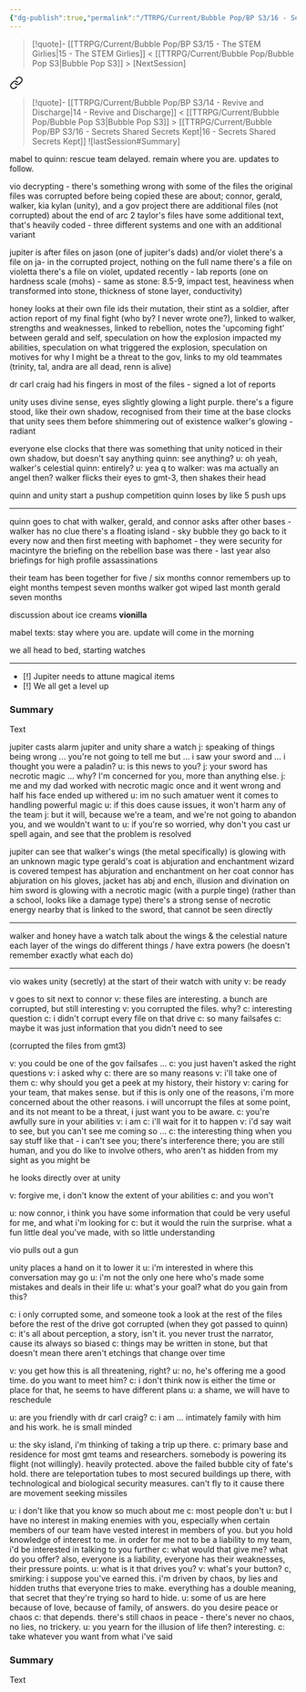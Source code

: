 ```yaml
---
{"dg-publish":true,"permalink":"/TTRPG/Current/Bubble Pop/BP S3/16 - Secrets Shared Secrets Kept/"}
---
```


> [!quote]- [[TTRPG/Current/Bubble Pop/BP S3/15 - The STEM Girlies\|15 - The STEM Girlies]] < [[TTRPG/Current/Bubble Pop/Bubble Pop S3\|Bubble Pop S3]] > [NextSession]
> 
<div class="transclusion internal-embed is-loaded"><a class="markdown-embed-link" href="/ttrpg/current/bubble-pop/bp-s3/15-the-stem-girlies/" aria-label="Open link"><svg xmlns="http://www.w3.org/2000/svg" width="24" height="24" viewBox="0 0 24 24" fill="none" stroke="currentColor" stroke-width="2" stroke-linecap="round" stroke-linejoin="round" class="svg-icon lucide-link"><path d="M10 13a5 5 0 0 0 7.54.54l3-3a5 5 0 0 0-7.07-7.07l-1.72 1.71"></path><path d="M14 11a5 5 0 0 0-7.54-.54l-3 3a5 5 0 0 0 7.07 7.07l1.71-1.71"></path></svg></a><div class="markdown-embed">




> [!quote]- [[TTRPG/Current/Bubble Pop/BP S3/14 - Revive and Discharge\|14 - Revive and Discharge]] < [[TTRPG/Current/Bubble Pop/Bubble Pop S3\|Bubble Pop S3]] > [[TTRPG/Current/Bubble Pop/BP S3/16 - Secrets Shared Secrets Kept\|16 - Secrets Shared Secrets Kept]]
> ![lastSession#Summary]


mabel to quinn: rescue team delayed. remain where you are. updates to follow.

vio decrypting - there's something wrong with some of the files 
the original files was corrupted before being copied
these are about; connor, gerald, walker, kia kylan (unity), and a gov project
there are additional files (not corrupted) about the end of arc 2
taylor's files have some additional text, that's heavily coded - three different systems and one with an additional variant

jupiter is after files on jason (one of jupiter's dads) and/or violet
there's a file on ja- in the corrupted project, nothing on the full name
there's a file on violetta 
there's a file on violet, updated recently - lab reports (one on hardness scale (mohs) - same as stone: 8.5-9, impact test, heaviness when transformed into stone, thickness of stone layer, conductivity)

honey looks at their own file
ids their mutation, their stint as a soldier, after action report of my final fight (who by? I never wrote one?), linked to walker, strengths and weaknesses, linked to rebellion, notes the 'upcoming fight' between gerald and self, speculation on how the explosion impacted my abilities, speculation on what triggered the explosion, speculation on motives for why I might be a threat to the gov, links to my old teammates (trinity, tal, andra are all dead, renn is alive)

dr carl craig had his fingers in most of the files - signed a lot of reports

unity uses divine sense, eyes slightly glowing a light purple.
there's a figure stood, like their own shadow, recognised from their time at the base
	clocks that unity sees them before shimmering out of existence
walker's glowing  - radiant

everyone else clocks that there was something that unity noticed in their own shadow, but doesn't say anything
quinn: see anything?
u: oh yeah, walker's celestial
quinn: entirely?
u: yea
q to walker: was ma actually an angel then?
walker flicks their eyes to gmt-3, then shakes their head

quinn and unity start a pushup competition
quinn loses by like 5 push ups

---

quinn goes to chat with walker, gerald, and connor
asks after other bases - walker has no clue
there's a floating island - sky bubble
they go back to it every now and then
first meeting with baphomet - they were security for macintyre
the briefing on the rebellion base was there - last year
also briefings for high profile assassinations

their team has been together for five / six months
connor remembers up to eight months
tempest seven months
walker got wiped last month
gerald seven months

discussion about ice creams
**vionilla**

mabel texts: stay where you are. update will come in the morning

we all head to bed, starting watches

---

- [!] Jupiter needs to attune magical items
- [!] We all get a level up


### Summary

Text

</div></div>



jupiter casts alarm
jupiter and unity share a watch
j: speaking of things being wrong ... you're not going to tell me but ... i saw your sword and ... i thought you were a paladin?
u: is this news to you?
j: your sword has necrotic magic ... why? I'm concerned for you, more than anything else.
j: me and my dad worked with necrotic magic once and it went wrong and half his face ended up withered
u: im no such amatuer went it comes to handling powerful magic
u: if this does cause issues, it won't harm any of the team
j: but it will, because we're a team, and we're not going to abandon you, and we wouldn't want to
u: if you're so worried, why don't you cast ur spell again, and see that the problem is resolved

jupiter can see that walker's wings (the metal specifically) is glowing with an unknown magic type
gerald's coat is abjuration and enchantment
wizard is covered
tempest has abjuration and enchantment on her coat
connor has abjuration on his gloves, jacket has abj and ench, illusion and divination on him
sword is glowing with a necrotic magic (with a purple tinge) (rather than a school, looks like a damage type)
there's a strong sense of necrotic energy nearby that is linked to the sword, that cannot be seen directly

---

walker and honey have a watch
talk about the wings & the celestial nature
each layer of the wings do different things / have extra powers (he doesn't remember exactly what each do)

---

vio wakes unity (secretly) at the start of their watch with unity
v: be ready

v goes to sit next to connor
v: these files are interesting. a bunch are corrupted, but still interesting
v: you corrupted the files. why?
c: interesting question
c: i didn't corrupt every file on that drive
c: so many failsafes
c: maybe it was just information that you didn't need to see

(corrupted the files from gmt3)

v: you could be one of the gov failsafes ...
c: you just haven't asked the right questions
v: i asked why
c: there are so many reasons
v: i'll take one of them
c: why should you get a peek at my history, their history
v: caring for your team, that makes sense. but if this is only one of the reasons, i'm more concerned about the other reasons. i will uncorrupt the files at some point, and its not meant to be a threat, i just want you to be aware. 
c: you're awfully sure in your abilities
v: i am
c: i'll wait for it to happen
v: i'd say wait to see, but you can't see me coming so ...
c: the interesting thing when you say stuff like that - i can't see you; there's interference there; you are still human, and you do like to involve others, who aren't as hidden from my sight as you might be

he looks directly over at unity

v: forgive me, i don't know the extent of your abilities
c: and you won't

u: now connor, i think you have some information that could be very useful for me, and what i'm looking for
c: but it would the ruin the surprise. what a fun little deal you've made, with so little understanding

vio pulls out a gun

unity places a hand on it to lower it
u: i'm interested in where this conversation may go
u: i'm not the only one here who's made some mistakes and deals in their life
u: what's your goal? what do you gain from this?

c: i only corrupted some, and someone took a look at the rest of the files before the rest of the drive got corrupted (when they got passed to quinn)
c: it's all about perception, a story, isn't it. you never trust the narrator, cause its always so biased
c: things may be written in stone, but that doesn't mean there aren't etchings that change over time

v: you get how this is all threatening, right?
u: no, he's offering me a good time. do you want to meet him?
c: i don't think now is either the time or place for that, he seems to have different plans
u: a shame, we will have to reschedule

u: are you friendly with dr carl craig?
c: i am ... intimately family with him and his work. he is small minded

u: the sky island, i'm thinking of taking a trip up there.
c: primary base and residence for most gmt teams and researchers. somebody is powering its flight (not willingly). heavily protected. above the failed bubble city of fate's hold. there are teleportation tubes to most secured buildings up there, with technological and biological security measures. can't fly to it cause there are movement seeking missiles

u: i don't like that you know so much about me
c: most people don't
u: but I have no interest in making enemies with you, especially when certain members of our team have vested interest in members of you. but you hold knowledge of interest to me. in order for me not to be a liability to my team, i'd be interested in talking to you further
c: what would that give me? what do you offer? also, everyone is a liability, everyone has their weaknesses, their pressure points.
u: what is it that drives you?
v: what's your button?
c, smirking: i suppose you've earned this. i'm driven by chaos, by lies and hidden truths that everyone tries to make. everything has a double meaning, that secret that they're trying so hard to hide. 
u: some of us are here because of love, because of family, of answers. do you desire peace or chaos
c: that depends. there's still chaos in peace - there's never no chaos, no lies, no trickery. 
u: you yearn for the illusion of life then? interesting.
c: take whatever you want from what i've said


### Summary

Text